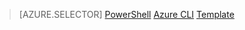 > [AZURE.SELECTOR]
[PowerShell](/documentation/articles/virtual-network-create-udr-arm-ps/)
[Azure CLI](/documentation/articles/virtual-network-create-udr-arm-cli/)
[Template](/documentation/articles/virtual-network-create-udr-arm-template/)

<!---HONumber=79-->